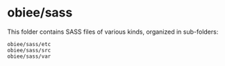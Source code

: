 # obiee/sass

This folder contains SASS files of various kinds, organized in sub-folders:

    obiee/sass/etc
    obiee/sass/src
    obiee/sass/var
